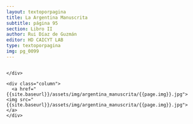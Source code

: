 ```yaml
---
layout: textoporpagina
title: La Argentina Manuscrita
subtitle: página 95
section: Libro II
author: Rui Díaz de Guzmán
editor: HD CAICYT LAB
type: textoporpagina
img: pg_0099
---
```


<div class="row">
    <div class="column">


    </div>

    <div class="column">
      <a href="{{site.baseurl}}/assets/img/argentina_manuscrita/{{page.img}}.jpg"><img src="{{site.baseurl}}/assets/img/argentina_manuscrita/{{page.img}}.jpg"></a>
    </div>
</div>